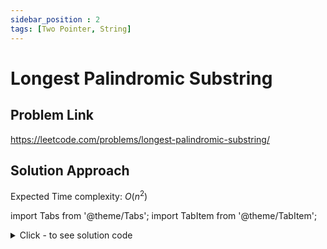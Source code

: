 ```yaml
---
sidebar_position : 2
tags: [Two Pointer, String]
---
```


# Longest Palindromic Substring

## Problem Link
https://leetcode.com/problems/longest-palindromic-substring/

## Solution Approach

Expected Time complexity: $O(n^2)$

import Tabs from '@theme/Tabs';
import TabItem from '@theme/TabItem';

<details><summary>Click - to see solution code</summary>

<Tabs>
<TabItem value="cpp" label="C++">

```cpp
class Solution {
   public:
    string longestPalindrome(string s) {
        int n = s.length();
        if (n <= 1) {
            return s;
        }
        int mx = 0;
        int indx, mxx = 0;
        for (int i = 0; i < n; i++) {
            mxx = max(mxx, i);
            for (int j = n - 1; j >= mxx; j--) {
                int itr = j, itr1 = i;
                int len = 0;
                while (itr1 <= itr && s[itr1] == s[itr]) {
                    if (itr1 != itr)
                        len += 2;
                    else
                        len++;
                    itr1++;
                    itr--;
                }
                if (itr1 >= itr && mx < len) {
                    mx = len;
                    indx = i;
                    mxx = max(mxx, j);
                }
            }
        }
        string ans = string(s.begin() + indx, s.begin() + indx + mx);
        return ans;
    }
};
```
</TabItem>
</Tabs>

</details>
